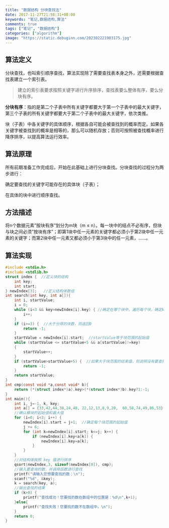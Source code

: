 ```yaml
---
title: "数据结构 分块查找法"
date: 2017-11-27T21:58:31+08:00
keywords: "笔记,数据结构,算法"
comments: true
tags: ["笔记", "数据结构"]
categories: ["algorithm"]
image: "https://static.debuginn.com/202302221903175.jpg"
---
```


## 算法定义

分块查找，也叫索引顺序查找，算法实现除了需要查找表本身之外，还需要根据查找表建立一个索引表。

> 建立的索引表要求按照关键字进行升序排序，查找表要么整体有序，要么分块有序。

**分块有序**：指的是第二个子表中所有关键字都要大于第一个子表中的最大关键字，第三个子表的所有关键字都要大于第二个子表中的最大关键字，依次类推。

块（子表）中各关键字的具体顺序，根据各自可能会被查找到的概率而定。如果各关键字被查找到的概率是相等的，那么可以随机存放；否则可按照被查找概率进行降序排序，以提高算法运行效率。

## 算法原理

所有前期准备工作完成后，开始在此基础上进行分块查找。分块查找的过程分为两步进行：

确定要查找的关键字可能存在的具体块（子表）；

在具体的块中进行顺序查找。

## 方法描述

将n个数据元素”按块有序”划分为m块（m ≤ n）。每一块中的结点不必有序，但块与块之间必须”按块有序”；即第1块中任一元素的关键字都必须小于第2块中任一元素的关键字；而第2块中任一元素又都必须小于第3块中的任一元素，……。

## 算法实现

```c
#include <stdio.h>
#include <stdlib.h>
struct index {  //定义块的结构
    int key;
    int start;
} newIndex[3];   //定义结构体数组
int search(int key, int a[]){
    int i, startValue;
    i = 0;
    while (i<3 && key>newIndex[i].key) { //确定在哪个块中，遍历每个块，确定key在哪个块中
        i++;
    }
    if (i>=3) {  //大于分得的块数，则返回0
        return -1;
    }
    startValue = newIndex[i].start;  //startValue等于块范围的起始值
    while (startValue <= startValue+5 && a[startValue]!=key)
    {
        startValue++;
    }
    if (startValue>startValue+5) {  //如果大于块范围的结束值，则说明没有要查找的数
        return -1;
    }
    return startValue;
}
int cmp(const void *a,const void* b){
    return (*(struct index*)a).key>(*(struct index*)b).key?1:-1;
}
int main(){
    int i, j=-1, k, key;
    int a[] = {33,42,44,38,24,48, 22,12,13,8,9,20,  60,58,74,49,86,53};
    //确认模块的起始值和最大值
    for (i=0; i<3; i++) {
        newIndex[i].start = j+1;  //确定每个块范围的起始值
        j += 6;
        for (int k=newIndex[i].start; k<=j; k++) {
            if (newIndex[i].key<a[k]) {
                newIndex[i].key=a[k];
            }
        }
    }
    //对结构体按照 key 值进行排序
    qsort(newIndex,3, sizeof(newIndex[0]), cmp);
    //输入要查询的数，并调用函数进行查找
    printf("请输入您想要查找的数：\n");
    scanf("%d", &key);
    k = search(key, a);
    //输出查找的结果
    if (k>0) {
        printf("查找成功！您要找的数在数组中的位置是：%d\n",k+1);
    }else{
        printf("查找失败！您要找的数不在数组中。\n");
    }
    return 0;
}
```